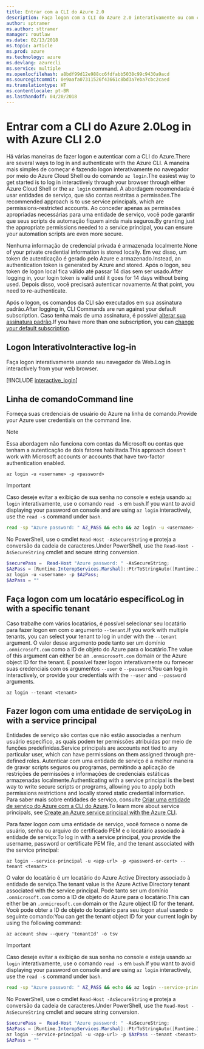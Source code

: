```yaml
---
title: Entrar com a CLI do Azure 2.0
description: Faça logon com a CLI do Azure 2.0 interativamente ou com credenciais locais
author: sptramer
ms.author: sttramer
manager: routlaw
ms.date: 02/13/2018
ms.topic: article
ms.prod: azure
ms.technology: azure
ms.devlang: azurecli
ms.service: multiple
ms.openlocfilehash: a8bdf99d12e988cc6fdfabb5038c99c9430a9acd
ms.sourcegitcommit: 0e9aafa07311526f43661c8bd3a7eba7cbc2caed
ms.translationtype: HT
ms.contentlocale: pt-BR
ms.lasthandoff: 04/20/2018
---
```

# <a name="log-in-with-azure-cli-20"></a><span data-ttu-id="1896f-103">Entrar com a CLI do Azure 2.0</span><span class="sxs-lookup"><span data-stu-id="1896f-103">Log in with Azure CLI 2.0</span></span>

<span data-ttu-id="1896f-104">Há várias maneiras de fazer logon e autenticar com a CLI do Azure.</span><span class="sxs-lookup"><span data-stu-id="1896f-104">There are several ways to log in and authenticate with the Azure CLI.</span></span> <span data-ttu-id="1896f-105">A maneira mais simples de começar é fazendo logon interativamente no navegador por meio do Azure Cloud Shell ou do comando `az login`.</span><span class="sxs-lookup"><span data-stu-id="1896f-105">The easiest way to get started is to log in interactively through your browser through either Azure Cloud Shell or the `az login` command.</span></span>
<span data-ttu-id="1896f-106">A abordagem recomendada é usar entidades de serviço, que são contas restritas a permissões.</span><span class="sxs-lookup"><span data-stu-id="1896f-106">The recommended approach is to use service principals, which are permissions-restricted accounts.</span></span> <span data-ttu-id="1896f-107">Ao conceder apenas as permissões apropriadas necessárias para uma entidade de serviço, você pode garantir que seus scripts de automação fiquem ainda mais seguros.</span><span class="sxs-lookup"><span data-stu-id="1896f-107">By granting just the appropriate permissions needed to a service principal, you can ensure your automation scripts are even more secure.</span></span>

<span data-ttu-id="1896f-108">Nenhuma informação de credencial privada é armazenada localmente.</span><span class="sxs-lookup"><span data-stu-id="1896f-108">None of your private credential information is stored locally.</span></span> <span data-ttu-id="1896f-109">Em vez disso, um token de autenticação é gerado pelo Azure e armazenado.</span><span class="sxs-lookup"><span data-stu-id="1896f-109">Instead, an authentication token is generated by Azure and stored.</span></span> <span data-ttu-id="1896f-110">Após o logon, seu token de logon local fica válido até passar 14 dias sem ser usado.</span><span class="sxs-lookup"><span data-stu-id="1896f-110">After logging in, your login token is valid until it goes for 14 days without being used.</span></span> <span data-ttu-id="1896f-111">Depois disso, você precisará autenticar novamente.</span><span class="sxs-lookup"><span data-stu-id="1896f-111">At that point, you need to re-authenticate.</span></span>

<span data-ttu-id="1896f-112">Após o logon, os comandos da CLI são executados em sua assinatura padrão.</span><span class="sxs-lookup"><span data-stu-id="1896f-112">After logging in, CLI Commands are run against your default subscription.</span></span> <span data-ttu-id="1896f-113">Caso tenha mais de uma assinatura, é possível [alterar sua assinatura padrão](manage-azure-subscriptions-azure-cli.md).</span><span class="sxs-lookup"><span data-stu-id="1896f-113">If you have more than one subscription, you can [change your default subscription](manage-azure-subscriptions-azure-cli.md).</span></span>

## <a name="interactive-log-in"></a><span data-ttu-id="1896f-114">Logon Interativo</span><span class="sxs-lookup"><span data-stu-id="1896f-114">Interactive log-in</span></span>

<span data-ttu-id="1896f-115">Faça logon interativamente usando seu navegador da Web.</span><span class="sxs-lookup"><span data-stu-id="1896f-115">Log in interactively from your web browser.</span></span>

[!INCLUDE [interactive_login](includes/interactive-login.md)]

## <a name="command-line"></a><span data-ttu-id="1896f-116">Linha de comando</span><span class="sxs-lookup"><span data-stu-id="1896f-116">Command line</span></span>

<span data-ttu-id="1896f-117">Forneça suas credenciais de usuário do Azure na linha de comando.</span><span class="sxs-lookup"><span data-stu-id="1896f-117">Provide your Azure user credentials on the command line.</span></span>

> [!Note]
> <span data-ttu-id="1896f-118">Essa abordagem não funciona com contas da Microsoft ou contas que tenham a autenticação de dois fatores habilitada.</span><span class="sxs-lookup"><span data-stu-id="1896f-118">This approach doesn't work with Microsoft accounts or accounts that have two-factor authentication enabled.</span></span>

```azurecli
az login -u <username> -p <password>
```

> [!IMPORTANT]
> <span data-ttu-id="1896f-119">Caso deseje evitar a exibição de sua senha no console e esteja usando `az login` interativamente, use o comando `read -s` em `bash`.</span><span class="sxs-lookup"><span data-stu-id="1896f-119">If you want to avoid displaying your password on console and are using `az login` interactively, use the `read -s` command under `bash`.</span></span>
> 
> ```bash
> read -sp "Azure password: " AZ_PASS && echo && az login -u <username> -p $AZ_PASS
> ```
>
> <span data-ttu-id="1896f-120">No PowerShell, use o cmdlet `Read-Host -AsSecureString` e proteja a conversão da cadeia de caracteres.</span><span class="sxs-lookup"><span data-stu-id="1896f-120">Under PowerShell, use the `Read-Host -AsSecureString` cmdlet and secure string conversion.</span></span>
> 
> ```powershell
> $securePass =  Read-Host "Azure password: " -AsSecureString;
> $AzPass = [Runtime.InteropServices.Marshal]::PtrToStringAuto([Runtime.InteropServices.Marshal]::SecureStringToBSTR($securePass));
> az login -u <username> -p $AzPass;
> $AzPass = ""
> ```

## <a name="log-in-with-a-specific-tenant"></a><span data-ttu-id="1896f-121">Faça logon com um locatário específico</span><span class="sxs-lookup"><span data-stu-id="1896f-121">Log in with a specific tenant</span></span>

<span data-ttu-id="1896f-122">Caso trabalhe com vários locatários, é possível selecionar seu locatário para fazer logon em com o argumento `--tenant`.</span><span class="sxs-lookup"><span data-stu-id="1896f-122">If you work with multiple tenants, you can select your tenant to log in under with the `--tenant` argument.</span></span> <span data-ttu-id="1896f-123">O valor desse argumento pode tanto ser um domínio `.onmicrosoft.com` como a ID de objeto do Azure para o locatário.</span><span class="sxs-lookup"><span data-stu-id="1896f-123">The value of this argument can either be an `.onmicrosoft.com` domain or the Azure object ID for the tenant.</span></span> <span data-ttu-id="1896f-124">É possível fazer logon interativamente ou fornecer suas credenciais com os argumentos `--user` e `--password`.</span><span class="sxs-lookup"><span data-stu-id="1896f-124">You can log in interactively, or provide your credentials with the `--user` and `--password` arguments.</span></span> 

```
az login --tenant <tenant>
```

## <a name="log-in-with-a-service-principal"></a><span data-ttu-id="1896f-125">Fazer logon com uma entidade de serviço</span><span class="sxs-lookup"><span data-stu-id="1896f-125">Log in with a service principal</span></span>

<span data-ttu-id="1896f-126">Entidades de serviço são contas que não estão associadas a nenhum usuário específico, as quais podem ter permissões atribuídas por meio de funções predefinidas.</span><span class="sxs-lookup"><span data-stu-id="1896f-126">Service principals are accounts not tied to any particular user, which can have permissions on them assigned through pre-defined roles.</span></span> <span data-ttu-id="1896f-127">Autenticar com uma entidade de serviço é a melhor maneira de gravar scripts seguros ou programas, permitindo a aplicação de restrições de permissões e informações de credenciais estáticas armazenadas localmente.</span><span class="sxs-lookup"><span data-stu-id="1896f-127">Authenticating with a service principal is the best way to write secure scripts or programs, allowing you to apply both permissions restrictions and locally stored static credential information.</span></span> <span data-ttu-id="1896f-128">Para saber mais sobre entidades de serviço, consulte [Criar uma entidade de serviço do Azure com a CLI do Azure](create-an-azure-service-principal-azure-cli.md).</span><span class="sxs-lookup"><span data-stu-id="1896f-128">To learn more about service principals, see [Create an Azure service principal with the Azure CLI](create-an-azure-service-principal-azure-cli.md).</span></span>

<span data-ttu-id="1896f-129">Para fazer logon com uma entidade de serviço, você fornece o nome de usuário, senha ou arquivo do certificado PEM e o locatário associado à entidade de serviço:</span><span class="sxs-lookup"><span data-stu-id="1896f-129">To log in with a service principal, you provide the username, password or certificate PEM file, and the tenant associated with the service principal:</span></span>

```azurecli
az login --service-principal -u <app-url> -p <password-or-cert> --tenant <tenant>
```

<span data-ttu-id="1896f-130">O valor do locatário é um locatário do Azure Active Directory associado à entidade de serviço.</span><span class="sxs-lookup"><span data-stu-id="1896f-130">The tenant value is the Azure Active Directory tenant associated with the service principal.</span></span> <span data-ttu-id="1896f-131">Pode tanto ser um domínio `.onmicrosoft.com` como a ID de objeto do Azure para o locatário.</span><span class="sxs-lookup"><span data-stu-id="1896f-131">This can either be an `.onmicrosoft.com` domain or the Azure object ID for the tenant.</span></span>
<span data-ttu-id="1896f-132">Você pode obter a ID de objeto do locatário para seu logon atual usando o seguinte comando:</span><span class="sxs-lookup"><span data-stu-id="1896f-132">You can get the tenant object ID for your current login by using the following command:</span></span>

```azurecli
az account show --query 'tenantId' -o tsv
```

> [!IMPORTANT]
> <span data-ttu-id="1896f-133">Caso deseje evitar a exibição de sua senha no console e esteja usando `az login` interativamente, use o comando `read -s` em `bash`.</span><span class="sxs-lookup"><span data-stu-id="1896f-133">If you want to avoid displaying your password on console and are using `az login` interactively, use the `read -s` command under `bash`.</span></span>
> 
> ```bash
> read -sp "Azure password: " AZ_PASS && echo && az login --service-principal -u <app-url> -p $AZ_PASS --tenant <tenant>
> ```
>
> <span data-ttu-id="1896f-134">No PowerShell, use o cmdlet `Read-Host -AsSecureString` e proteja a conversão da cadeia de caracteres.</span><span class="sxs-lookup"><span data-stu-id="1896f-134">Under PowerShell, use the `Read-Host -AsSecureString` cmdlet and secure string conversion.</span></span>
> 
> ```powershell
> $securePass =  Read-Host "Azure password: " -AsSecureString;
> $AzPass = [Runtime.InteropServices.Marshal]::PtrToStringAuto([Runtime.InteropServices.Marshal]::SecureStringToBSTR($securePass));
> az login --service-principal -u <app-url> -p $AzPass --tenant <tenant>;
> $AzPass = ""
> ```